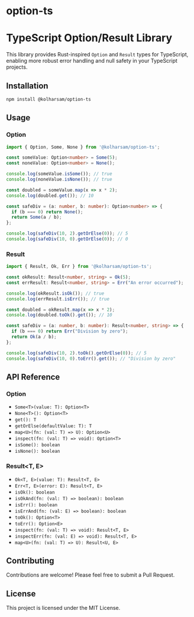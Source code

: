 # option-ts

# TypeScript Option/Result Library

This library provides Rust-inspired `Option` and `Result` types for TypeScript, enabling more robust error handling and null safety in your TypeScript projects.

## Installation

```bash
npm install @kolharsam/option-ts
```

## Usage

### Option

```typescript
import { Option, Some, None } from '@kolharsam/option-ts';

const someValue: Option<number> = Some(5);
const noneValue: Option<number> = None();

console.log(someValue.isSome()); // true
console.log(noneValue.isNone()); // true

const doubled = someValue.map(x => x * 2);
console.log(doubled.get()); // 10

const safeDiv = (a: number, b: number): Option<number> => {
  if (b === 0) return None();
  return Some(a / b);
};

console.log(safeDiv(10, 2).getOrElse(0)); // 5
console.log(safeDiv(10, 0).getOrElse(0)); // 0
```

### Result

```typescript
import { Result, Ok, Err } from '@kolharsam/option-ts';

const okResult: Result<number, string> = Ok(5);
const errResult: Result<number, string> = Err("An error occurred");

console.log(okResult.isOk()); // true
console.log(errResult.isErr()); // true

const doubled = okResult.map(x => x * 2);
console.log(doubled.toOk().get()); // 10

const safeDiv = (a: number, b: number): Result<number, string> => {
  if (b === 0) return Err("Division by zero");
  return Ok(a / b);
};

console.log(safeDiv(10, 2).toOk().getOrElse(0)); // 5
console.log(safeDiv(10, 0).toErr().get()); // "Division by zero"
```

## API Reference

### Option<T>

- `Some<T>(value: T): Option<T>`
- `None<T>(): Option<T>`
- `get(): T`
- `getOrElse(defaultValue: T): T`
- `map<U>(fn: (val: T) => U): Option<U>`
- `inspect(fn: (val: T) => void): Option<T>`
- `isSome(): boolean`
- `isNone(): boolean`

### Result<T, E>

- `Ok<T, E>(value: T): Result<T, E>`
- `Err<T, E>(error: E): Result<T, E>`
- `isOk(): boolean`
- `isOkAnd(fn: (val: T) => boolean): boolean`
- `isErr(): boolean`
- `isErrAnd(fn: (val: E) => boolean): boolean`
- `toOk(): Option<T>`
- `toErr(): Option<E>`
- `inspect(fn: (val: T) => void): Result<T, E>`
- `inspectErr(fn: (val: E) => void): Result<T, E>`
- `map<U>(fn: (val: T) => U): Result<U, E>`

## Contributing

Contributions are welcome! Please feel free to submit a Pull Request.

## License

This project is licensed under the MIT License.
